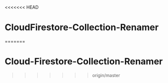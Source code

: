<<<<<<< HEAD
# CloudFirestore-Collection-Renamer
=======
# Cloud-Firestore-Collection-Renamer
>>>>>>> origin/master
